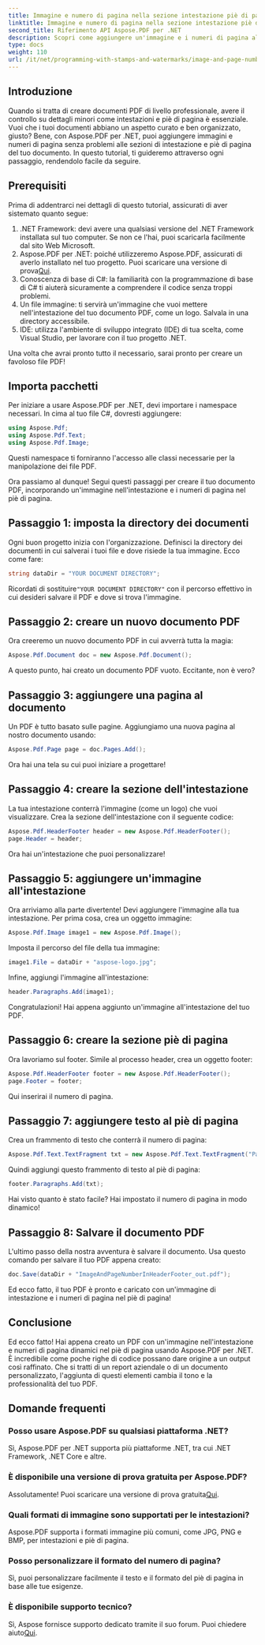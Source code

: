 ```yaml
---
title: Immagine e numero di pagina nella sezione intestazione piè di pagina
linktitle: Immagine e numero di pagina nella sezione intestazione piè di pagina
second_title: Riferimento API Aspose.PDF per .NET
description: Scopri come aggiungere un'immagine e i numeri di pagina all'intestazione e al piè di pagina del tuo PDF utilizzando Aspose.PDF per .NET in questo tutorial passo dopo passo.
type: docs
weight: 110
url: /it/net/programming-with-stamps-and-watermarks/image-and-page-number-in-header-footer-section/
---
```

## Introduzione

Quando si tratta di creare documenti PDF di livello professionale, avere il controllo su dettagli minori come intestazioni e piè di pagina è essenziale. Vuoi che i tuoi documenti abbiano un aspetto curato e ben organizzato, giusto? Bene, con Aspose.PDF per .NET, puoi aggiungere immagini e numeri di pagina senza problemi alle sezioni di intestazione e piè di pagina del tuo documento. In questo tutorial, ti guideremo attraverso ogni passaggio, rendendolo facile da seguire.

## Prerequisiti

Prima di addentrarci nei dettagli di questo tutorial, assicurati di aver sistemato quanto segue:

1. .NET Framework: devi avere una qualsiasi versione del .NET Framework installata sul tuo computer. Se non ce l'hai, puoi scaricarla facilmente dal sito Web Microsoft.
2.  Aspose.PDF per .NET: poiché utilizzeremo Aspose.PDF, assicurati di averlo installato nel tuo progetto. Puoi scaricare una versione di prova[Qui](https://releases.aspose.com/pdf/net/).
3. Conoscenza di base di C#: la familiarità con la programmazione di base di C# ti aiuterà sicuramente a comprendere il codice senza troppi problemi.
4. Un file immagine: ti servirà un'immagine che vuoi mettere nell'intestazione del tuo documento PDF, come un logo. Salvala in una directory accessibile. 
5. IDE: utilizza l'ambiente di sviluppo integrato (IDE) di tua scelta, come Visual Studio, per lavorare con il tuo progetto .NET.

Una volta che avrai pronto tutto il necessario, sarai pronto per creare un favoloso file PDF!

## Importa pacchetti

Per iniziare a usare Aspose.PDF per .NET, devi importare i namespace necessari. In cima al tuo file C#, dovresti aggiungere:

```csharp
using Aspose.Pdf;
using Aspose.Pdf.Text;
using Aspose.Pdf.Image;
```

Questi namespace ti forniranno l'accesso alle classi necessarie per la manipolazione dei file PDF.

Ora passiamo al dunque! Segui questi passaggi per creare il tuo documento PDF, incorporando un'immagine nell'intestazione e i numeri di pagina nel piè di pagina.

## Passaggio 1: imposta la directory dei documenti

Ogni buon progetto inizia con l'organizzazione. Definisci la directory dei documenti in cui salverai i tuoi file e dove risiede la tua immagine. Ecco come fare:

```csharp
string dataDir = "YOUR DOCUMENT DIRECTORY";
```

 Ricordati di sostituire`"YOUR DOCUMENT DIRECTORY"` con il percorso effettivo in cui desideri salvare il PDF e dove si trova l'immagine.

## Passaggio 2: creare un nuovo documento PDF

Ora creeremo un nuovo documento PDF in cui avverrà tutta la magia:

```csharp
Aspose.Pdf.Document doc = new Aspose.Pdf.Document();
```

A questo punto, hai creato un documento PDF vuoto. Eccitante, non è vero?

## Passaggio 3: aggiungere una pagina al documento

Un PDF è tutto basato sulle pagine. Aggiungiamo una nuova pagina al nostro documento usando:

```csharp
Aspose.Pdf.Page page = doc.Pages.Add();
```

Ora hai una tela su cui puoi iniziare a progettare!

## Passaggio 4: creare la sezione dell'intestazione

La tua intestazione conterrà l'immagine (come un logo) che vuoi visualizzare. Crea la sezione dell'intestazione con il seguente codice:

```csharp
Aspose.Pdf.HeaderFooter header = new Aspose.Pdf.HeaderFooter();
page.Header = header;
```

Ora hai un'intestazione che puoi personalizzare!

## Passaggio 5: aggiungere un'immagine all'intestazione

Ora arriviamo alla parte divertente! Devi aggiungere l'immagine alla tua intestazione. Per prima cosa, crea un oggetto immagine:

```csharp
Aspose.Pdf.Image image1 = new Aspose.Pdf.Image();
```

Imposta il percorso del file della tua immagine:

```csharp
image1.File = dataDir + "aspose-logo.jpg";
```

Infine, aggiungi l'immagine all'intestazione:

```csharp
header.Paragraphs.Add(image1);
```

Congratulazioni! Hai appena aggiunto un'immagine all'intestazione del tuo PDF.

## Passaggio 6: creare la sezione piè di pagina

Ora lavoriamo sul footer. Simile al processo header, crea un oggetto footer:

```csharp
Aspose.Pdf.HeaderFooter footer = new Aspose.Pdf.HeaderFooter();
page.Footer = footer;
```

Qui inserirai il numero di pagina. 

## Passaggio 7: aggiungere testo al piè di pagina

Crea un frammento di testo che conterrà il numero di pagina:

```csharp
Aspose.Pdf.Text.TextFragment txt = new Aspose.Pdf.Text.TextFragment("Page: ($p of $P ) ");
```

Quindi aggiungi questo frammento di testo al piè di pagina:

```csharp
footer.Paragraphs.Add(txt);
```

Hai visto quanto è stato facile? Hai impostato il numero di pagina in modo dinamico!

## Passaggio 8: Salvare il documento PDF

L'ultimo passo della nostra avventura è salvare il documento. Usa questo comando per salvare il tuo PDF appena creato:

```csharp
doc.Save(dataDir + "ImageAndPageNumberInHeaderFooter_out.pdf");
```

Ed ecco fatto, il tuo PDF è pronto e caricato con un'immagine di intestazione e i numeri di pagina nel piè di pagina!

## Conclusione

Ed ecco fatto! Hai appena creato un PDF con un'immagine nell'intestazione e numeri di pagina dinamici nel piè di pagina usando Aspose.PDF per .NET. È incredibile come poche righe di codice possano dare origine a un output così raffinato. Che si tratti di un report aziendale o di un documento personalizzato, l'aggiunta di questi elementi cambia il tono e la professionalità del tuo PDF.

## Domande frequenti

### Posso usare Aspose.PDF su qualsiasi piattaforma .NET?
Sì, Aspose.PDF per .NET supporta più piattaforme .NET, tra cui .NET Framework, .NET Core e altre.

### È disponibile una versione di prova gratuita per Aspose.PDF?
 Assolutamente! Puoi scaricare una versione di prova gratuita[Qui](https://releases.aspose.com/).

### Quali formati di immagine sono supportati per le intestazioni?
Aspose.PDF supporta i formati immagine più comuni, come JPG, PNG e BMP, per intestazioni e piè di pagina.

### Posso personalizzare il formato del numero di pagina?
Sì, puoi personalizzare facilmente il testo e il formato del piè di pagina in base alle tue esigenze.

### È disponibile supporto tecnico?
 Sì, Aspose fornisce supporto dedicato tramite il suo forum. Puoi chiedere aiuto[Qui](https://forum.aspose.com/c/pdf/10).